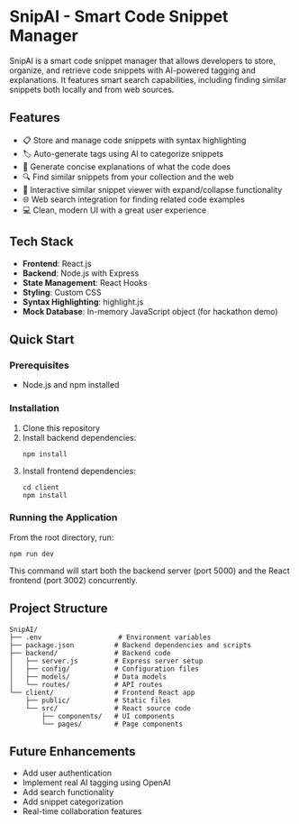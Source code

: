 # SnipAI - Smart Code Snippet Manager

SnipAI is a smart code snippet manager that allows developers to store, organize, and retrieve code snippets with AI-powered tagging and explanations. It features smart search capabilities, including finding similar snippets both locally and from web sources.

## Features

- 📋 Store and manage code snippets with syntax highlighting
- 🏷️ Auto-generate tags using AI to categorize snippets
- 📝 Generate concise explanations of what the code does
- 🔍 Find similar snippets from your collection and the web
- 🔄 Interactive similar snippet viewer with expand/collapse functionality
- 🌐 Web search integration for finding related code examples
- 💻 Clean, modern UI with a great user experience

## Tech Stack

- **Frontend**: React.js
- **Backend**: Node.js with Express
- **State Management**: React Hooks
- **Styling**: Custom CSS
- **Syntax Highlighting**: highlight.js
- **Mock Database**: In-memory JavaScript object (for hackathon demo)

## Quick Start

### Prerequisites

- Node.js and npm installed

### Installation

1. Clone this repository
2. Install backend dependencies:
   ```
   npm install
   ```
3. Install frontend dependencies:
   ```
   cd client
   npm install
   ```

### Running the Application

From the root directory, run:

```
npm run dev
```

This command will start both the backend server (port 5000) and the React frontend (port 3002) concurrently.

## Project Structure

```
SnipAI/
├── .env                   # Environment variables
├── package.json          # Backend dependencies and scripts
├── backend/              # Backend code
│   ├── server.js         # Express server setup
│   ├── config/           # Configuration files
│   ├── models/           # Data models
│   └── routes/           # API routes
└── client/               # Frontend React app
    ├── public/           # Static files
    └── src/              # React source code
        ├── components/   # UI components
        └── pages/        # Page components
```

## Future Enhancements

- Add user authentication
- Implement real AI tagging using OpenAI
- Add search functionality
- Add snippet categorization
- Real-time collaboration features

